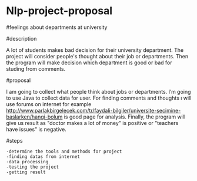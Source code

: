 # Nlp-project-proposal

#feelings about departments at university 

#description

A lot of students makes bad decision for their university department. The project will consider people's thought about their job or departments. Then the program  will make decision which department is good or bad for studing from comments.

#proposal

I am going to collect what people think about jobs or departments. I’m going to use Java to collect data for user. For finding comments and thoughts ı will use forums on internet for example http://www.parlakbirgelecek.com/tr/faydali-bilgiler/universite-secimine-baslarken/hangi-bolum is  good page for analysis. Finally, the program will give us result as "doctor makes a lot of money" is positive or "teachers have issues" is negative.  

#steps

    -determine the tools and methods for project
    -finding datas from internet
    -data processing
    -testing the project 
    -getting result
